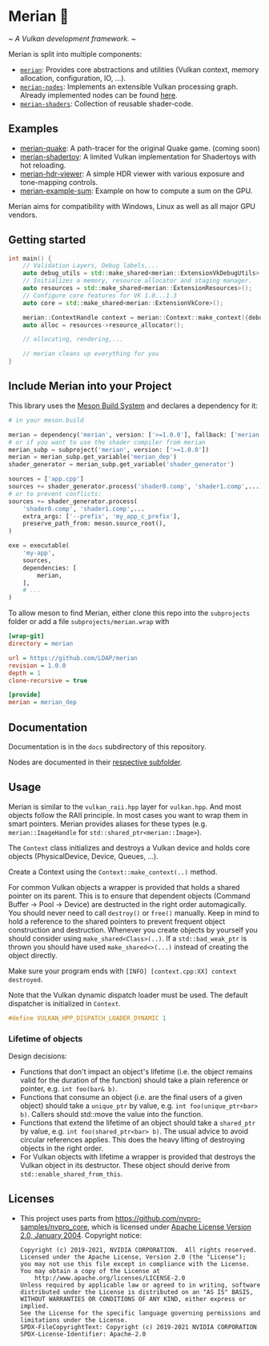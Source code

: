 # Merian 🎨

~ _A Vulkan development framework._ ~


Merian is split into multiple components:

 - [`merian`](https://github.com/LDAP/merian/tree/main/include/merian): Provides core abstractions and utilities (Vulkan context, memory allocation, configuration, IO, ...).
 - [`merian-nodes`](https://github.com/LDAP/merian/tree/main/include/merian-nodes): Implements an extensible Vulkan processing graph. Already implemented nodes can be found [here](https://github.com/LDAP/merian/tree/main/include/merian-nodes/nodes).
 - [`merian-shaders`](https://github.com/LDAP/merian/tree/main/include/merian-shaders): Collection of reusable shader-code.

## Examples

- [merian-quake](https://github.com/LDAP/merian-quake-rt): A path-tracer for the original Quake game. (coming soon)
- [merian-shadertoy](https://github.com/LDAP/merian-shadertoy): A limited Vulkan implementation for Shadertoys with hot reloading.
- [merian-hdr-viewer](https://github.com/LDAP/merian-hdr-viewer): A simple HDR viewer with various exposure and tone-mapping controls.
- [merian-example-sum](https://github.com/LDAP/merian-example-sum): Example on how to compute a sum on the GPU.

Merian aims for compatibility with Windows, Linux as well as all major GPU vendors.

## Getting started

```c++
int main() {
    // Validation Layers, Debug labels,...
    auto debug_utils = std::make_shared<merian::ExtensionVkDebugUtils>(false);
    // Initializes a memory, resource allocator and staging manager.
    auto resources = std::make_shared<merian::ExtensionResources>();
    // Configure core features for VK 1.0...1.3
    auto core = std::make_shared<merian::ExtensionVkCore>();

    merian::ContextHandle context = merian::Context::make_context({debug_utils, resources, core}, "merian");
    auto alloc = resources->resource_allocator();

    // allocating, rendering,...

    // merian cleans up everything for you
}    
```

## Include Merian into your Project

This library uses the [Meson Build System](https://mesonbuild.com/) and declares a dependency for it:

``` py
# in your meson.build

merian = dependency('merian', version: ['>=1.0.0'], fallback: ['merian', 'merian_dep'])
# or if you want to use the shader compiler from merian
merian_subp = subproject('merian', version: ['>=1.0.0'])
merian = merian_subp.get_variable('merian_dep')
shader_generator = merian_subp.get_variable('shader_generator')

sources = ['app.cpp']
sources += shader_generator.process('shader0.comp', 'shader1.comp',...)
# or to prevent conflicts:
sources += shader_generator.process(
    'shader0.comp', 'shader1.comp',...
    extra_args: ['--prefix', 'my_app_c_prefix'],
    preserve_path_from: meson.source_root(),
)

exe = executable(
    'my-app',
    sources,
    dependencies: [
        merian,
    ],
    # ...
)


```

To allow meson to find Merian, either clone this repo into the `subprojects` folder or add a file `subprojects/merian.wrap` with

```ini
[wrap-git]
directory = merian

url = https://github.com/LDAP/merian
revision = 1.0.0
depth = 1
clone-recursive = true

[provide]
merian = merian_dep
```

## Documentation

Documentation is in the `docs` subdirectory of this repository.

Nodes are documented in their [respective subfolder](https://github.com/LDAP/merian/tree/main/include/merian-nodes/nodes).

## Usage

Merian is similar to the `vulkan_raii.hpp` layer for `vulkan.hpp`. And most objects follow the RAII principle. In most cases you want to wrap them in smart pointers.
Merian provides aliases for these types (e.g. `merian::ImageHandle` for `std::shared_ptr<merian::Image>`).

The `Context` class initializes and destroys a Vulkan device and holds core objects (PhysicalDevice, Device, Queues, ...).

Create a Context using the `Context::make_context(..)` method.

For common Vulkan objects a wrapper is provided that holds a shared pointer on its parent.
This is to ensure that dependent objects (Command Buffer → Pool → Device) are destructed in the right order automagically.
You should never need to call `destroy()` or `free()` manually.
Keep in mind to hold a reference to the shared pointers to prevent frequent object construction and destruction.
Whenever you create objects by yourself you should consider using `make_shared<Class>(..)`.
If a `std::bad_weak_ptr` is thrown you should have used `make_shared<>(...)` instead of creating the object directly.

Make sure your program ends with `[INFO] [context.cpp:XX] context destroyed`.

Note that the Vulkan dynamic dispatch loader must be used. The default dispatcher is initialized in `Context`.

```c++
#define VULKAN_HPP_DISPATCH_LOADER_DYNAMIC 1
```

### Lifetime of objects

Design decisions:

- Functions that don't impact an object's lifetime (i.e. the object remains valid for the duration of the function) should take a plain reference or pointer, e.g. `int foo(bar& b)`.
- Functions that consume an object (i.e. are the final users of a given object) should take a `unique_ptr` by value, e.g. `int foo(unique_ptr<bar> b)`. Callers should std::move the value into the function.
- Functions that extend the lifetime of an object should take a `shared_ptr` by value, e.g. `int foo(shared_ptr<bar> b)`. The usual advice to avoid circular references applies. This does the heavy lifting of destroying objects in the right order.
- For Vulkan objects with lifetime a wrapper is provided that destroys the Vulkan object in its destructor.
  These object should derive from `std::enable_shared_from_this`.


## Licenses

- This project uses parts from https://github.com/nvpro-samples/nvpro_core, which is licensed under [Apache License Version 2.0, January 2004](https://github.com/nvpro-samples/nvpro_core/blob/master/LICENSE). Copyright notice:
    ```
    Copyright (c) 2019-2021, NVIDIA CORPORATION.  All rights reserved.
    Licensed under the Apache License, Version 2.0 (the "License");
    you may not use this file except in compliance with the License.
    You may obtain a copy of the License at
        http://www.apache.org/licenses/LICENSE-2.0
    Unless required by applicable law or agreed to in writing, software
    distributed under the License is distributed on an "AS IS" BASIS,
    WITHOUT WARRANTIES OR CONDITIONS OF ANY KIND, either express or implied.
    See the License for the specific language governing permissions and
    limitations under the License.
    SPDX-FileCopyrightText: Copyright (c) 2019-2021 NVIDIA CORPORATION
    SPDX-License-Identifier: Apache-2.0
    ```
